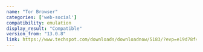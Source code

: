 ```yaml
---
name: "Tor Browser"
categories: ['web-social']
compatibility: emulation
display_result: "Compatible"
version_from: "13.0.8"
link: https://www.techspot.com/downloads/downloadnow/5183/?evp=e19d78f472c7637e1243adc039972774&file=5613
---
```


